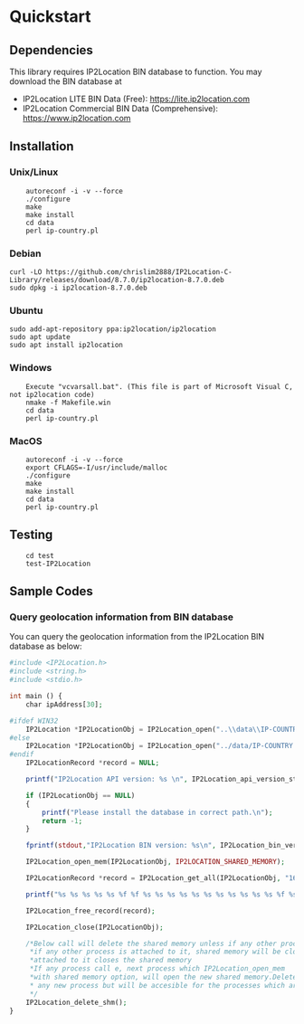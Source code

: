 # Quickstart

## Dependencies

This library requires IP2Location BIN database to function. You may
download the BIN database at

-   IP2Location LITE BIN Data (Free): <https://lite.ip2location.com>
-   IP2Location Commercial BIN Data (Comprehensive):
    <https://www.ip2location.com>

## Installation

### Unix/Linux
```
    autoreconf -i -v --force
    ./configure
    make
    make install
    cd data
    perl ip-country.pl
```



### Debian

```
curl -LO https://github.com/chrislim2888/IP2Location-C-Library/releases/download/8.7.0/ip2location-8.7.0.deb
sudo dpkg -i ip2location-8.7.0.deb
```



### Ubuntu

```
sudo add-apt-repository ppa:ip2location/ip2location
sudo apt update
sudo apt install ip2location
```



### Windows

```
    Execute "vcvarsall.bat". (This file is part of Microsoft Visual C, not ip2location code)
    nmake -f Makefile.win
    cd data
    perl ip-country.pl
```

### MacOS

```
    autoreconf -i -v --force
    export CFLAGS=-I/usr/include/malloc
    ./configure
    make
    make install
    cd data
    perl ip-country.pl
```

## Testing

```
    cd test
    test-IP2Location
```

## Sample Codes

### Query geolocation information from BIN database

You can query the geolocation information from the IP2Location BIN
database as below:

``` php
#include <IP2Location.h>
#include <string.h>
#include <stdio.h>

int main () {
	char ipAddress[30];

#ifdef WIN32
	IP2Location *IP2LocationObj = IP2Location_open("..\\data\\IP-COUNTRY.BIN");
#else
	IP2Location *IP2LocationObj = IP2Location_open("../data/IP-COUNTRY.BIN");
#endif
	IP2LocationRecord *record = NULL;

	printf("IP2Location API version: %s \n", IP2Location_api_version_string());

	if (IP2LocationObj == NULL)
	{
		printf("Please install the database in correct path.\n");
		return -1;
	}

	fprintf(stdout,"IP2Location BIN version: %s\n", IP2Location_bin_version(IP2LocationObj));

	IP2Location_open_mem(IP2LocationObj, IP2LOCATION_SHARED_MEMORY);

	IP2LocationRecord *record = IP2Location_get_all(IP2LocationObj, "161.11.12.13");

	printf("%s %s %s %s %s %f %f %s %s %s %s %s %s %s %s %s %s %s %f %s\n", record->country_short, record->country_long, record->region, record->city, record->isp, record->latitude, record->longitude, record->domain, record->zipcode, record->timezone, record->netspeed, record->iddcode, record->areacode, record->weatherstationcode, record->weatherstationname, record->mcc, record->mnc, record->mobilebrand, record->elevation, record->usagetype, record->address_type, record->category, record->district, record->asn, record->as, record->as_domain, record->as_usage_type, record->as_cidr);

	IP2Location_free_record(record);

	IP2Location_close(IP2LocationObj);

	/*Below call will delete the shared memory unless if any other process is attached it.
	 *if any other process is attached to it, shared memory will be closed when last process
	 *attached to it closes the shared memory
	 *If any process call e, next process which IP2Location_open_mem
	 *with shared memory option, will open the new shared memory.Deleted memory will not be available for
	 * any new process but will be accesible for the processes which are already using it.
	 */
	IP2Location_delete_shm();
}

```